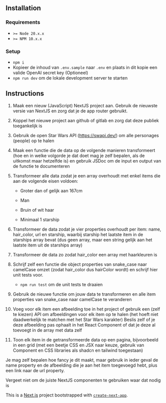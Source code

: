 ## Installation

### Requirements

- `>= Node 20.x.x`
- `>= NPM 10.x.x`

### Setup

- `npm i`
- Kopieer de inhoud van `.env.sample` naar `.env` en plaats in dit kopie een valide OpenAI secret key (Optioneel)
- `npm run dev` om de lokale development server te starten

## Instructions

1. Maak een nieuw (JavaScript) NextJS project aan. Gebruik de nieuwste versie van NextJS en zorg dat je de app router gebruikt.

2. Koppel het nieuwe project aan github of gitlab en zorg dat deze publiek toegankelijk is

3. Gebruik de open Star Wars API (https://swapi.dev/) om alle personages (people) op te halen

4. Maak een functie die de data op de volgende manieren transformeert (hoe en in welke volgorde je dat doet mag je zelf bepalen, als de uitkomst maar hetzelfde is) en gebruik JSDoc om de input en output van de functie te documenteren

5. Transformeer alle data zodat je een array overhoudt met enkel items die aan de volgende eisen voldoen:

   - Groter dan of gelijk aan 167cm

   - Man

   - Bruin of wit haar

   - Minimaal 1 starship

6. Transformeer de data zodat je vier properties overhoudt per item: name, hair_color, url en starship, waarbij starship het laatste item in de starships array bevat (dus geen array, maar een string gelijk aan het laatste item uit de starships array)

7. Transformeer de data zo zodat hair_color een array met haarkleuren is

8. Schrijf zelf een functie die object properties van snake_case naar camelCase omzet (zodat hair_color dus hairColor wordt) en schrijf hier unit tests voor.

   - `npm run test` om de unit tests te draaien

9. Gebruik de nieuwe functie om jouw data te transformeren en alle item properties van snake_case naar camelCase te veranderen

10. Voeg voor elk item een afbeelding toe in het project of gebruik een (zelf te kiezen) API om afbeeldingen voor elk item op te halen (het hoeft niet daadwerkelijk te matchen met het Star Wars karakter) Beslis zelf of je deze afbeelding pas ophaalt in het React Component of dat je deze al toevoegt in de array met data zelf

11. Toon elk item in de getransformeerde data op een pagina, bijvoorbeeld in een grid (met een beetje CSS en JSX naar keuze, gebruik van Component en CSS libraries als shadcn en tailwind toegestaan)

Je mag zelf bepalen hoe fancy je dit maakt, maar gebruik in ieder geval de name property en de afbeelding die je aan het item toegevoegd hebt, plus een link naar de url property.

Vergeet niet om de juiste NextJS componenten te gebruiken waar dat nodig is

This is a [Next.js](https://nextjs.org/) project bootstrapped with [`create-next-app`](https://github.com/vercel/next.js/tree/canary/packages/create-next-app).
